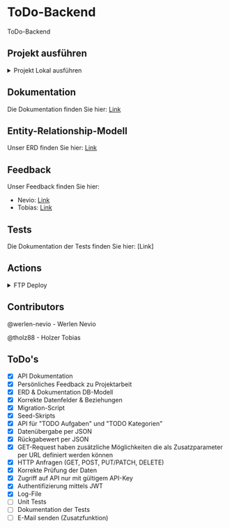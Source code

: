 # ToDo-Backend
ToDo-Backend

## Projekt ausführen
<details closed>
    <summary>Projekt Lokal ausführen</summary>
    
    copy env .env

    composer install

    php spark db:create todos

    php spark migrate

    php spark db:seed TodoSeeder

    php spark shield:setup
    --n
    --n
    --n
    --y

    php spark serve
</details>

## Dokumentation
Die Dokumentation finden Sie hier: 
[Link](https://documenter.getpostman.com/view/32715719/2sA3QzZTRq)

## Entity-Relationship-Modell
Unser ERD finden Sie hier:
[Link](./ERD/ERD.md)

## Feedback
Unser Feedback finden Sie hier:
- Nevio: [Link](./Feedback/Feedback_Nevio.md)
- Tobias: [Link](./Feedback/Feedback_Tobias.md)

## Tests
Die Dokumentation der Tests finden Sie hier: 
[Link]

## Actions
<details closed>
    <summary>FTP Deploy</summary>
    Wir haben FTP Deploy verwendet, um automatisch die commits auf den FTP Server zu pushen
    
    https://github.com/marketplace/actions/ftp-deploy
</details>

## Contributors
@werlen-nevio - Werlen Nevio

@tholz88 - Holzer Tobias

## ToDo's
- [x] API Dokumentation
- [x] Persönliches Feedback zu Projektarbeit
- [x] ERD & Dokumentation DB-Modell
- [x] Korrekte Datenfelder & Beziehungen
- [x] Migration-Script
- [x] Seed-Skripts
- [x] API für "TODO Aufgaben" und "TODO Kategorien"
- [x] Datenübergabe per JSON
- [x] Rückgabewert per JSON
- [x] GET-Request haben zusätzliche Möglichkeiten die als Zusatzparameter per URL definiert werden können
- [x] HTTP Anfragen (GET, POST, PUT/PATCH, DELETE)
- [x] Korrekte Prüfung der Daten
- [x] Zugriff auf API nur mit gültigem API-Key
- [x] Authentifizierung mittels JWT
- [x] Log-File
- [ ] Unit Tests
- [ ] Dokumentation der Tests
- [ ] E-Mail senden (Zusatzfunktion)
